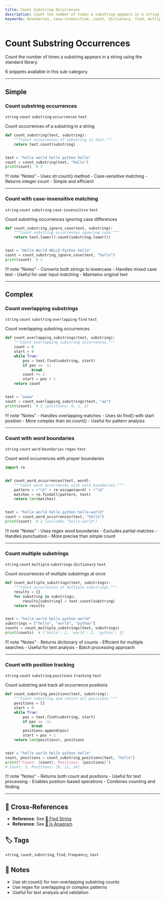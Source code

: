 ```yaml
---
title: Count Substring Occurrences
description: Count the number of times a substring appears in a string using the standard library.
keywords: boundaries, case-insensitive, count, dictionary, find, multiple, occurrences, overlapping, positions, regex, string, substring, substrings, text, tracking, word
---
```


# Count Substring Occurrences

Count the number of times a substring appears in a string using the standard library.

6 snippets available in this sub-category.

---

## Simple

###  Count substring occurrences

`string` `count` `substring` `occurrences` `text`

Count occurrences of a substring in a string

```python
def count_substring(text, substring):
    """Count occurrences of substring in text."""
    return text.count(substring)


text = "hello world hello python hello"
count = count_substring(text, "hello")
print(count)  # 3
```

!!! note "Notes"
    - Uses str.count() method
    - Case-sensitive matching
    - Returns integer count
    - Simple and efficient

<hr class="snippet-divider">

### Count with case-insensitive matching

`string` `count` `substring` `case-insensitive` `text`

Count substring occurrences ignoring case differences

```python
def count_substring_ignore_case(text, substring):
    """Count substring occurrences ignoring case."""
    return text.lower().count(substring.lower())


text = "Hello World HELLO Python hello"
count = count_substring_ignore_case(text, "hello")
print(count)  # 3
```

!!! note "Notes"
    - Converts both strings to lowercase
    - Handles mixed case text
    - Useful for user input matching
    - Maintains original text

<hr class="snippet-divider">

## Complex

###  Count overlapping substrings

`string` `count` `substring` `overlapping` `find` `text`

Count overlapping substring occurrences

```python
def count_overlapping_substrings(text, substring):
    """Count overlapping substring occurrences."""
    count = 0
    start = 0
    while True:
        pos = text.find(substring, start)
        if pos == -1:
            break
        count += 1
        start = pos + 1
    return count


text = "aaaa"
count = count_overlapping_substrings(text, "aa")
print(count)  # 3 (positions: 0, 1, 2)
```

!!! note "Notes"
    - Handles overlapping matches
    - Uses str.find() with start position
    - More complex than str.count()
    - Useful for pattern analysis

<hr class="snippet-divider">

### Count with word boundaries

`string` `count` `word` `boundaries` `regex` `text`

Count word occurrences with proper boundaries

```python
import re


def count_word_occurrences(text, word):
    """Count word occurrences with word boundaries."""
    pattern = r"\b" + re.escape(word) + r"\b"
    matches = re.findall(pattern, text)
    return len(matches)


text = "hello world hello python hello-world"
count = count_word_occurrences(text, "hello")
print(count)  # 2 (excludes "hello-world")
```

!!! note "Notes"
    - Uses regex word boundaries
    - Excludes partial matches
    - Handles punctuation
    - More precise than simple count

<hr class="snippet-divider">

### Count multiple substrings

`string` `count` `multiple` `substrings` `dictionary` `text`

Count occurrences of multiple substrings at once

```python
def count_multiple_substrings(text, substrings):
    """Count occurrences of multiple substrings."""
    results = {}
    for substring in substrings:
        results[substring] = text.count(substring)
    return results


text = "hello world hello python world"
substrings = ["hello", "world", "python"]
counts = count_multiple_substrings(text, substrings)
print(counts)  # {'hello': 2, 'world': 2, 'python': 1}
```

!!! note "Notes"
    - Returns dictionary of counts
    - Efficient for multiple searches
    - Useful for text analysis
    - Batch processing approach

<hr class="snippet-divider">

### Count with position tracking

`string` `count` `substring` `positions` `tracking` `text`

Count substring and track all occurrence positions

```python
def count_substring_positions(text, substring):
    """Count substring and return all positions."""
    positions = []
    start = 0
    while True:
        pos = text.find(substring, start)
        if pos == -1:
            break
        positions.append(pos)
        start = pos + 1
    return len(positions), positions


text = "hello world hello python hello"
count, positions = count_substring_positions(text, "hello")
print(f"Count: {count}, Positions: {positions}")
# Count: 3, Positions: [0, 12, 24]
```

!!! note "Notes"
    - Returns both count and positions
    - Useful for text processing
    - Enables position-based operations
    - Combines counting and finding

<hr class="snippet-divider">

## 🔗 Cross-References

- **Reference**: See [📂 Find String](./find_string.md)
- **Reference**: See [📂 Is Anagram](./is_anagram.md)

## 🏷️ Tags

`string`, `count`, `substring`, `find`, `frequency`, `text`

## 📝 Notes

- Use str.count() for non-overlapping substring counts
- Use regex for overlapping or complex patterns
- Useful for text analysis and validation

